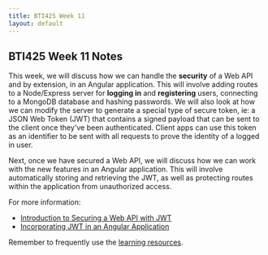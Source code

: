 ```yaml
---
title: BTI425 Week 11
layout: default
---
```


## BTI425 Week 11 Notes

This week, we will discuss how we can handle the **security** of a Web API and by extension, in an Angular application.  This will involve adding routes to a Node/Express server for **logging in** and **registering** users, connecting to a MongoDB database and hashing passwords.   We will also look at how we can modify the server to generate a special type of secure token, ie: a JSON Web Token (JWT) that contains a signed payload that can be sent to the client once they've been authenticated.  Client apps can use this token as an identifier to be sent with all requests to prove the identity of a logged in user. 

Next, once we have secured a Web API, we will discuss how we can work with the new features in an Angular application.  This will involve automatically storing and retrieving the JWT, as well as protecting routes within the application from unauthorized access.

For more information: 

* [Introduction to Securing a Web API with JWT](intro-web-api-security.md)
* [Incorporating JWT in an Angular Application](intro-angular-jwt.md)

Remember to frequently use the [learning resources](/resources).
